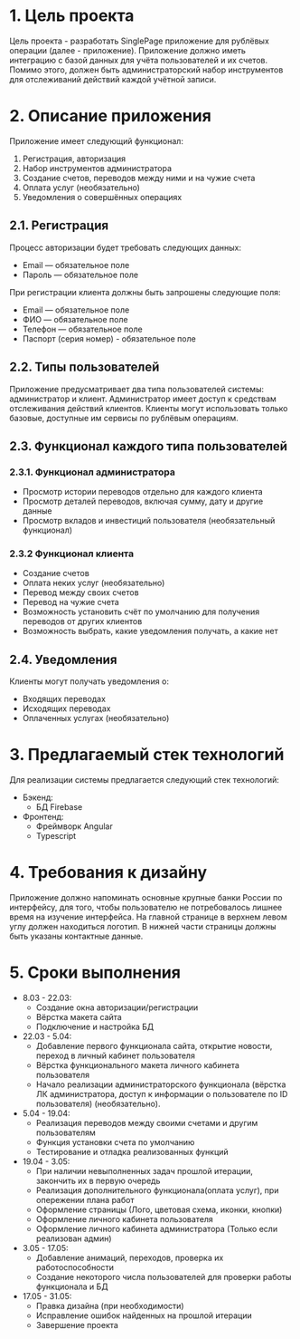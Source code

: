 # 1. Цель проекта
Цель проекта - разработать SinglePage приложение для рублёвых операции (далее - приложение). Приложение должно иметь интеграцию с базой данных для учёта пользователей и их счетов. Помимо этого, должен быть администраторский набор инструментов для отслеживаний действий каждой учётной записи.

# 2. Описание приложения
Приложение имеет следующий функционал:

1. Регистрация, авторизация
2. Набор инструментов администратора
3. Создание счетов, переводов между ними и на чужие счета
4. Оплата услуг (необязательно)
5. Уведомления о совершённых операциях

## 2.1. Регистрация
Процесс авторизации будет требовать следующих данных:

* Email — обязательное поле
* Пароль — обязательное поле

При регистрации клиента должны быть запрошены
следующие поля:

* Email — обязательное поле
* ФИО — обязательное поле
* Телефон — обязательное поле
* Паспорт (серия номер) - обязательное поле

## 2.2. Типы пользователей

Приложение предусматривает два типа пользователей системы: администратор и клиент. Администратор имеет доступ к средствам отслеживания действий клиентов. Клиенты могут использовать только базовые, доступные им сервисы по рублёвым операциям.

## 2.3. Функционал каждого типа пользователей

### 2.3.1. Функционал администратора

- Просмотр истории переводов отдельно для каждого клиента
- Просмотр деталей переводов, включая сумму, дату и другие данные
- Просмотр вкладов и инвестиций пользователя (необязательный функционал)

### 2.3.2 Функционал клиента

- Создание счетов
- Оплата неких услуг (необязательно)
- Перевод между своих счетов
- Перевод на чужие счета
- Возможность установить счёт по умолчанию для получения переводов от других клиентов
- Возможность выбрать, какие уведомления получать, а какие нет

## 2.4. Уведомления
Клиенты могут получать уведомления о:

* Входящих переводах
* Исходящих переводах
* Оплаченных услугах (необязательно)

# 3. Предлагаемый стек технологий

Для реализации системы предлагается следующий стек технологий:

* Бэкенд:
    - БД Firebase
* Фронтенд:
    - Фреймворк Angular
    - Typescript

# 4. Требования к дизайну
Приложение должно напоминать основные крупные банки России по интерфейсу, для того, чтобы пользователю не потребовалось лишнее время на изучение интерфейса. На главной странице в верхнем левом углу должен находиться логотип. 
В нижней части страницы должны быть указаны контактные данные.

# 5. Сроки выполнения

* 8.03 - 22.03:
    - Создание окна авторизации/регистрации
    - Вёрстка макета сайта
    - Подключение и настройка БД
* 22.03 - 5.04:
    - Добавление первого функционала сайта, открытие новости, переход в личный кабинет пользователя
    - Вёрстка функционального макета личного кабинета пользователя
    - Начало реализации администраторского функционала (вёрстка ЛК администратора, доступ к информации о пользователе по ID пользователя) (необязательно).
* 5.04 - 19.04: 
    - Реализация переводов между своими счетами и другим пользователям
    - Функция установки счета по умолчанию
    - Тестирование и отладка реализованных функций
* 19.04 - 3.05:
    - При наличии невыполненных задач прошлой итерации, закончить их в первую очередь
    - Реализация дополнительного функционала(оплата услуг), при опережении плана работ
    - Оформление страницы (Лого, цветовая схема, иконки, кнопки)
    - Оформление личного кабинета пользователя
    - Оформление личного кабинета администратора (Только если реализован админ)
* 3.05 - 17.05:
    - Добавление анимаций, переходов, проверка их работоспособности
    - Создание некоторого числа пользователей для проверки работы функционала и БД
* 17.05 - 31.05: 
    - Правка дизайна (при необходимости)
    - Исправление ошибок найденных на прошлой итерации
    - Завершение проекта
